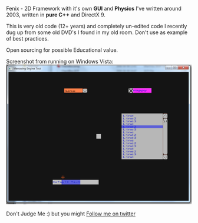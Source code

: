 Fenix - 2D Framework with it's own **GUI** and **Physics** I've written around 2003, written in **pure C++** and DirectX 9.

This is very old code (12+ years) and completely un-edited code I recently dug up from some old DVD's I found in my old room. Don't use as example of best practices. 

Open sourcing for possible Educational value.


Screenshot from running on Windows Vista:
![](/Screenshot.png?raw=true)

Don't Judge Me :) but you might [Follow me on twitter](http://twitter.com/merowing_)

